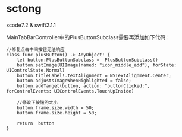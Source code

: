 # sctong
xcode7.2 &amp; swift2.1.1

MainTabBarController中的PlusButtonSubclass需要再添加如下代码：

    //修复点击中间按钮无法响应
    class func plusButton() -> AnyObject! {
        let button:PlusButtonSubclass =  PlusButtonSubclass()
        button.setImage(UIImage(named: "icon_middle_add"), forState: UIControlState.Normal)
        button.titleLabel!.textAlignment = NSTextAlignment.Center;
        button.adjustsImageWhenHighlighted = false;
        button.addTarget(button, action: "buttonClicked:", forControlEvents: UIControlEvents.TouchUpInside)
        
        //修改下按钮的大小
        button.frame.size.width = 50;
        button.frame.size.height = 50;
        
        return  button
    }
